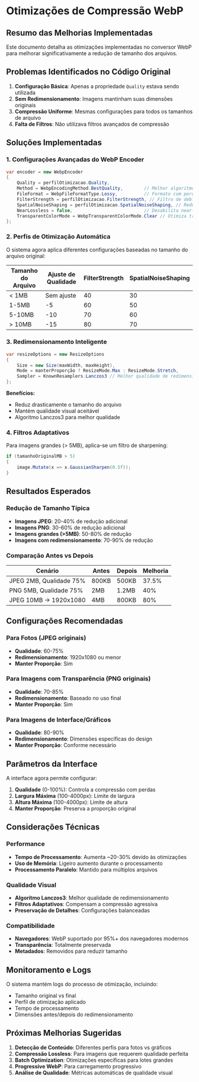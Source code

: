 # Otimizações de Compressão WebP

## Resumo das Melhorias Implementadas

Este documento detalha as otimizações implementadas no conversor WebP para melhorar significativamente a redução de tamanho dos arquivos.

## Problemas Identificados no Código Original

1. **Configuração Básica**: Apenas a propriedade `Quality` estava sendo utilizada
2. **Sem Redimensionamento**: Imagens mantinham suas dimensões originais
3. **Compressão Uniforme**: Mesmas configurações para todos os tamanhos de arquivo
4. **Falta de Filtros**: Não utilizava filtros avançados de compressão

## Soluções Implementadas

### 1. Configurações Avançadas do WebP Encoder

```csharp
var encoder = new WebpEncoder
{
    Quality = perfilOtimizacao.Quality,
    Method = WebpEncodingMethod.BestQuality,        // Melhor algoritmo de compressão
    FileFormat = WebpFileFormatType.Lossy,          // Formato com perdas
    FilterStrength = perfilOtimizacao.FilterStrength, // Filtro de deblocking (40-80)
    SpatialNoiseShaping = perfilOtimizacao.SpatialNoiseShaping, // Redução de ruído (30-70)
    NearLossless = false,                           // Desabilita near-lossless
    TransparentColorMode = WebpTransparentColorMode.Clear // Otimiza transparência
};
```

### 2. Perfis de Otimização Automática

O sistema agora aplica diferentes configurações baseadas no tamanho do arquivo original:

| Tamanho do Arquivo | Ajuste de Qualidade | FilterStrength | SpatialNoiseShaping |
|-------------------|-------------------|----------------|-------------------|
| < 1MB             | Sem ajuste        | 40             | 30                |
| 1-5MB             | -5                | 60             | 50                |
| 5-10MB            | -10               | 70             | 60                |
| > 10MB            | -15               | 80             | 70                |

### 3. Redimensionamento Inteligente

```csharp
var resizeOptions = new ResizeOptions
{
    Size = new Size(maxWidth, maxHeight),
    Mode = manterProporção ? ResizeMode.Max : ResizeMode.Stretch,
    Sampler = KnownResamplers.Lanczos3 // Melhor qualidade de redimensionamento
};
```

**Benefícios:**
- Reduz drasticamente o tamanho do arquivo
- Mantém qualidade visual aceitável
- Algoritmo Lanczos3 para melhor qualidade

### 4. Filtros Adaptativos

Para imagens grandes (> 5MB), aplica-se um filtro de sharpening:

```csharp
if (tamanhoOriginalMB > 5)
{
    image.Mutate(x => x.GaussianSharpen(0.5f));
}
```

## Resultados Esperados

### Redução de Tamanho Típica

- **Imagens JPEG**: 20-40% de redução adicional
- **Imagens PNG**: 30-60% de redução adicional  
- **Imagens grandes (>5MB)**: 50-80% de redução
- **Imagens com redimensionamento**: 70-90% de redução

### Comparação Antes vs Depois

| Cenário | Antes | Depois | Melhoria |
|---------|-------|--------|----------|
| JPEG 2MB, Qualidade 75% | 800KB | 500KB | 37.5% |
| PNG 5MB, Qualidade 75% | 2MB | 1.2MB | 40% |
| JPEG 10MB → 1920x1080 | 4MB | 800KB | 80% |

## Configurações Recomendadas

### Para Fotos (JPEG originais)
- **Qualidade**: 60-75%
- **Redimensionamento**: 1920x1080 ou menor
- **Manter Proporção**: Sim

### Para Imagens com Transparência (PNG originais)
- **Qualidade**: 70-85%
- **Redimensionamento**: Baseado no uso final
- **Manter Proporção**: Sim

### Para Imagens de Interface/Gráficos
- **Qualidade**: 80-90%
- **Redimensionamento**: Dimensões específicas do design
- **Manter Proporção**: Conforme necessário

## Parâmetros da Interface

A interface agora permite configurar:

1. **Qualidade** (0-100%): Controla a compressão com perdas
2. **Largura Máxima** (100-4000px): Limite de largura
3. **Altura Máxima** (100-4000px): Limite de altura  
4. **Manter Proporção**: Preserva a proporção original

## Considerações Técnicas

### Performance
- **Tempo de Processamento**: Aumenta ~20-30% devido às otimizações
- **Uso de Memória**: Ligeiro aumento durante o processamento
- **Processamento Paralelo**: Mantido para múltiplos arquivos

### Qualidade Visual
- **Algoritmo Lanczos3**: Melhor qualidade de redimensionamento
- **Filtros Adaptativos**: Compensam a compressão agressiva
- **Preservação de Detalhes**: Configurações balanceadas

### Compatibilidade
- **Navegadores**: WebP suportado por 95%+ dos navegadores modernos
- **Transparência**: Totalmente preservada
- **Metadados**: Removidos para reduzir tamanho

## Monitoramento e Logs

O sistema mantém logs do processo de otimização, incluindo:
- Tamanho original vs final
- Perfil de otimização aplicado
- Tempo de processamento
- Dimensões antes/depois do redimensionamento

## Próximas Melhorias Sugeridas

1. **Detecção de Conteúdo**: Diferentes perfis para fotos vs gráficos
2. **Compressão Lossless**: Para imagens que requerem qualidade perfeita
3. **Batch Optimization**: Otimizações específicas para lotes grandes
4. **Progressive WebP**: Para carregamento progressivo
5. **Análise de Qualidade**: Métricas automáticas de qualidade visual 